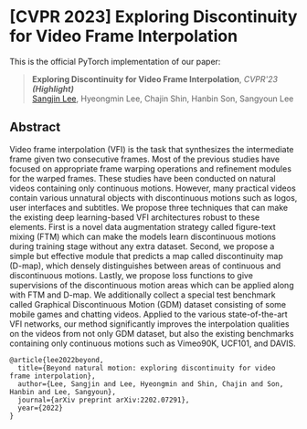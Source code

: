 # [CVPR 2023] Exploring Discontinuity for Video Frame Interpolation

This is the official PyTorch implementation of our paper:

> **Exploring Discontinuity for Video Frame Interpolation**, *CVPR'23 **(Highlight)***\
> [Sangjin Lee](https://github.com/pandatimo), Hyeongmin Lee, Chajin Shin, Hanbin Son, Sangyoun Lee

## Abstract
Video frame interpolation (VFI) is the task that synthesizes the intermediate frame given two consecutive frames. Most of the previous studies have focused on appropriate frame warping operations and refinement modules for the warped frames. These studies have been conducted on natural videos containing only continuous motions. However, many practical videos contain various unnatural objects with discontinuous motions such as logos, user interfaces and subtitles. We propose three techniques that can make the existing deep learning-based VFI architectures robust to these elements. First is a novel data augmentation strategy called figure-text mixing (FTM) which can make the models learn discontinuous motions during training stage without any extra dataset. Second, we propose a simple but effective module that predicts a map called discontinuity map (D-map), which densely distinguishes between areas of continuous and discontinuous motions. Lastly, we propose loss functions to give supervisions of the discontinuous motion areas which can be applied along with FTM and D-map. We additionally collect a special test benchmark called Graphical Discontinuous Motion (GDM) dataset consisting of some mobile games and chatting videos. Applied to the various state-of-the-art VFI networks, our method significantly improves the interpolation qualities on the videos from not only GDM dataset, but also the existing benchmarks containing only continuous motions such as Vimeo90K, UCF101, and DAVIS.


```
@article{lee2022beyond,
  title={Beyond natural motion: exploring discontinuity for video frame interpolation},
  author={Lee, Sangjin and Lee, Hyeongmin and Shin, Chajin and Son, Hanbin and Lee, Sangyoun},
  journal={arXiv preprint arXiv:2202.07291},
  year={2022}
}
```
